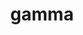 ---
title: gamma
language: ca
general:
  img_background: /img/marvin-meyer-syto3xs06fu-unsplash.jpg
  keywords:
    - value: key
    - value: word
  logo: /img/speakapplogo.png
  nom: Gamma
  sector: Salut - eHealth
  slogan: Eslògan gamma
  text_breu: text gamma
  xarxes:
    - address: twitter.com/UOCuniversitat
      xarxa: twitter
about:
  - descripcio: >-
      Pulvinar mattis nunc sed blandit libero volutpat sed cras ornare. Viverra
      tellus in hac habitasse platea dictumst vestibulum. Justo eget magna
      fermentum iaculis eu non diam. A iaculis at erat pellentesque adipiscing
      commodo elit. Eleifend quam adipiscing vitae proin sagittis nisl rhoncus.
      At elementum eu facilisis sed odio morbi. Commodo nulla facilisi nullam
      vehicula ipsum. Tellus rutrum tellus pellentesque eu tincidunt. Ipsum
      dolor sit amet consectetur adipiscing elit pellentesque habitant morbi.
      Duis ultricies lacus sed turpis tincidunt id aliquet risus. Ultrices
      tincidunt arcu non sodales neque sodales. Cursus metus aliquam eleifend mi
      in nulla posuere sollicitudin aliquam. Vitae sapien pellentesque habitant
      morbi tristique senectus et netus et. Nibh nisl condimentum id venenatis a
      condimentum vitae sapien. Tellus in metus vulputate eu. Sed odio morbi
      quis commodo odio. Et pharetra pharetra massa massa ultricies.


      ![](/img/131-mesures-igualtat-genere-bandera.png)
    docs_rels:
      - file: /img/informe_disseny_web_r_i.pdf
    titol: Sobre spin off gamma
productes_serveis:
  - descripcio: >-
      Ut venenatis tellus in metus vulputate eu. Consectetur adipiscing elit
      pellentesque habitant. Augue interdum velit euismod in. Sit amet cursus
      sit amet dictum sit amet. Risus commodo viverra maecenas accumsan lacus.
      Facilisis volutpat est velit egestas dui id ornare arcu. Augue eget arcu
      dictum varius duis at. Eu scelerisque felis imperdiet proin fermentum leo
      vel orci porta. Eget arcu dictum varius duis at consectetur lorem donec
      massa. Mattis molestie a iaculis at erat pellentesque adipiscing. Quis
      viverra nibh cras pulvinar. Habitant morbi tristique senectus et. Vitae et
      leo duis ut. Ligula ullamcorper malesuada proin libero nunc consequat
      interdum.
    docs_rels:
      - file: /img/prova2.pdf
    titol: productes serveis spin off gamma
clients:
  - descripcio: >-
      Ut venenatis tellus in metus vulputate eu. Consectetur adipiscing elit
      pellentesque habitant. Augue interdum velit euismod in. Sit amet cursus
      sit amet dictum sit amet. Risus commodo viverra maecenas accumsan lacus.
      Facilisis volutpat est velit egestas dui id ornare arcu. Augue eget arcu
      dictum varius duis at. Eu scelerisque felis imperdiet proin fermentum leo
      vel orci porta. Eget arcu dictum varius duis at consectetur lorem donec
      massa. Mattis molestie a iaculis at erat pellentesque adipiscing. Quis
      viverra nibh cras pulvinar. Habitant morbi tristique senectus et. Vitae et
      leo duis ut. Ligula ullamcorper malesuada proin libero nunc consequat
      interdum.
    docs_rels: []
    titol: Client
casos_exit:
  - descripcio: >-
      Ut venenatis tellus in metus vulputate eu. Consectetur adipiscing elit
      pellentesque habitant. Augue interdum velit euismod in. Sit amet cursus
      sit amet dictum sit amet. Risus commodo viverra maecenas accumsan lacus.
      Facilisis volutpat est velit egestas dui id ornare arcu. Augue eget arcu
      dictum varius duis at. Eu scelerisque felis imperdiet proin fermentum leo
      vel orci porta. Eget arcu dictum varius duis at consectetur lorem donec
      massa. Mattis molestie a iaculis at erat pellentesque adipiscing. Quis
      viverra nibh cras pulvinar. Habitant morbi tristique senectus et. Vitae et
      leo duis ut. Ligula ullamcorper malesuada proin libero nunc consequat
      interdum.


      ![](/img/131-mesures-igualtat-genere-bandera.png)
    img: /img/241-projectes-estatals-recerca-logo.jpg
    titol: CAs 1
    url_success: 'http://webri.albira.io/ca/index.html'
grups_recerca:
  - id: '6002'
    name: MeL
    description: Management & eLearning
    url: 'https://transfer-research.am.pre.uoc.es/ca/mel.html'
    url_img: >-
      https://transfer-research.am.pre.uoc.es/img/api/grupsrecerca/60/image/1573920260582
investigadors:
  - id: '42444002'
    name: 'Prado Fonts, Carles'
    url: 'https://talent.am.pre.uoc.es/ca/prado-fonts-carles.html'
  - id: '52637302'
    name: 'Rotger Cerdà, Neus'
    url: 'https://talent.am.pre.uoc.es/ca/rotger-cerda-neus.html'
    url_img: 'https://talent.am.pre.uoc.es/img/api/pdi/526373/image/1573926566251'
---